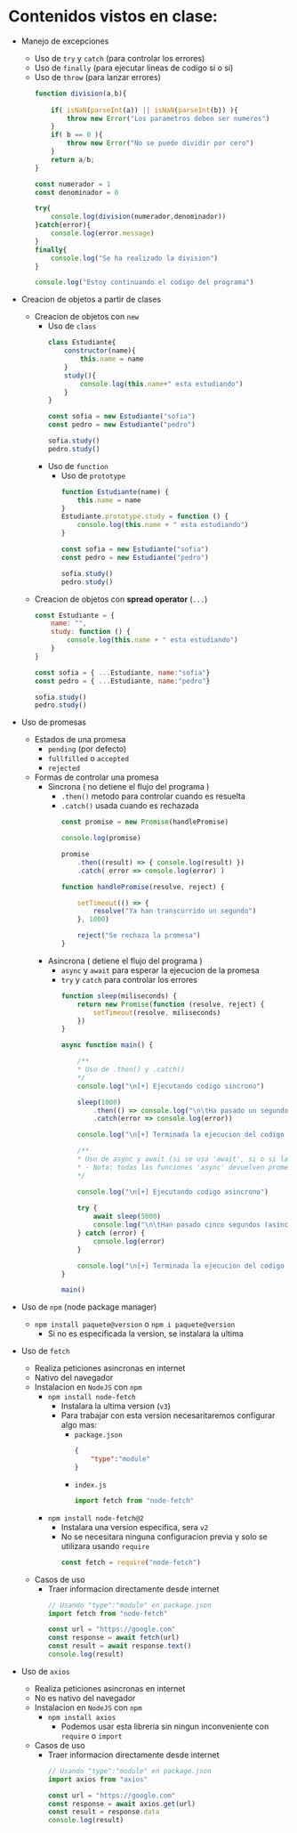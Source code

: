 # Contenidos vistos en clase:

* Manejo de excepciones
    * Uso de `try` y `catch` (para controlar los errores)
    * Uso de `finally` (para ejecutar lineas de codigo si o si)
    * Uso de `throw` (para lanzar errores)
        ```javascript
        function division(a,b){
            
            if( isNaN(parseInt(a)) || isNaN(parseInt(b)) ){
                throw new Error("Los parametros deben ser numeros")
            }
            if( b == 0 ){
                throw new Error("No se puede dividir por cero")
            }
            return a/b;
        }

        const numerador = 1
        const denominador = 0

        try{
            console.log(division(numerador,denominador))
        }catch(error){
            console.log(error.message)
        }
        finally{
            console.log("Se ha realizado la division")
        }

        console.log("Estoy continuando el codigo del programa")
        ```
* Creacion de objetos a partir de clases
    * Creacion de objetos con `new`
        * Uso de `class`
            ```javascript
            class Estudiante{
                constructor(name){
                    this.name = name
                }
                study(){
                    console.log(this.name+" esta estudiando")
                }
            }

            const sofia = new Estudiante("sofia")
            const pedro = new Estudiante("pedro")

            sofia.study()
            pedro.study()
            ```
        * Uso de `function`
            * Uso de `prototype`
                ```javascript
                function Estudiante(name) {
                    this.name = name
                }
                Estudiante.prototype.study = function () {
                    console.log(this.name + " esta estudiando")
                }

                const sofia = new Estudiante("sofia")
                const pedro = new Estudiante("pedro")

                sofia.study()
                pedro.study()
                ```
    * Creacion de objetos con **spread operator** (`...`)
        ```javascript
        const Estudiante = {
            name: "",
            study: function () {
                console.log(this.name + " esta estudiando")
            }
        }

        const sofia = { ...Estudiante, name:"sofia"}
        const pedro = { ...Estudiante, name:"pedro"}

        sofia.study() 
        pedro.study()
        ```

* Uso de promesas 
    * Estados de una promesa
        * `pending` (por defecto)
        * `fullfilled` o `accepted`  
        * `rejected`
    * Formas de controlar una promesa
        * Sincrona ( no detiene el flujo del programa )
            * `.then()` metodo para controlar cuando es resuelta
            * `.catch()` usada cuando es rechazada
                ```javascript
                const promise = new Promise(handlePromise)

                console.log(promise)

                promise
                    .then((result) => { console.log(result) })
                    .catch( error => console.log(error) )

                function handlePromise(resolve, reject) {

                    setTimeout(() => {
                        resolve("Ya han transcurrido un segundo")
                    }, 1000)

                    reject("Se rechaza la promesa")
                }
                ```
        * Asincrona ( detiene el flujo del programa )
            * `async` y `await` para esperar la ejecucion de la promesa
            * `try` y `catch` para controlar los errores
                ```javascript
                function sleep(miliseconds) {
                    return new Promise(function (resolve, reject) {
                        setTimeout(resolve, miliseconds)
                    })
                }

                async function main() {

                    /**
                    * Uso de .then() y .catch()
                    */
                    console.log("\n[+] Ejecutando codigo sincrono")

                    sleep(1000)
                        .then(() => console.log("\n\tHa pasado un segundo (sincronamente)"))
                        .catch(error => console.log(error))

                    console.log("\n[+] Terminada la ejecucion del codigo sincrono")

                    /**
                    * Uso de async y await (si se usa 'await', si o si la funcion debe ser 'async')
                    * - Nota: todas las funciones 'async' devuelven promesas
                    */

                    console.log("\n[+] Ejecutando codigo asincrono")
                    
                    try {
                        await sleep(5000)
                        console.log("\n\tHan pasado cinco segundos (asincronamente)")
                    } catch (error) {
                        console.log(error)
                    }

                    console.log("\n[+] Terminada la ejecucion del codigo asincrono")
                }

                main()
                ```
* Uso de `npm` (node package manager)
    * `npm install paquete@version` o `npm i paquete@version` 
        * Si no es especificada la version, se instalara la ultima
* Uso de `fetch`
    * Realiza peticiones asincronas en internet
    * Nativo del navegador
    * Instalacion en `NodeJS` con `npm`
        * `npm install node-fetch`
            * Instalara la ultima version (`v3`)
            * Para trabajar con esta version necesaritaremos configurar algo mas:
                * `package.json`
                    ```json
                    {
                        "type":"module"
                    }
                    ```
                * `index.js`
                    ```javascript
                    import fetch from "node-fetch"
                    ```
        * `npm install node-fetch@2`
            * Instalara una version especifica, sera `v2`
            * No se necesitara ninguna configuracion previa y solo se utilizara usando `require`
                ```javascript
                const fetch = require("node-fetch")
                ```
    * Casos de uso
        * Traer informacion directamente desde internet
            ```javascript
            // Usando "type":"module" en package.json
            import fetch from "node-fetch"

            const url = "https://google.com"
            const response = await fetch(url)
            const result = await response.text()
            console.log(result)
            ```
* Uso de `axios`
    * Realiza peticiones asincronas en internet
    * No es nativo del navegador
    * Instalacion en `NodeJS` con `npm`
        * `npm install axios`
            * Podemos usar esta libreria sin ningun inconveniente con `require` o `import`
    * Casos de uso
        * Traer informacion directamente desde internet
            ```javascript
            // Usando "type":"module" en package.json
            import axios from "axios"

            const url = "https://google.com"
            const response = await axios.get(url)
            const result = response.data
            console.log(result)
            ```